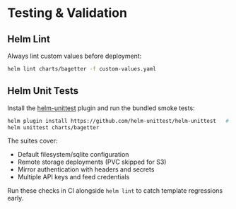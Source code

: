 # Testing & Validation

## Helm Lint

Always lint custom values before deployment:

```bash
helm lint charts/bagetter -f custom-values.yaml
```

## Helm Unit Tests

Install the [helm-unittest](https://github.com/helm-unittest/helm-unittest) plugin and run the bundled smoke tests:

```bash
helm plugin install https://github.com/helm-unittest/helm-unittest   # first run
helm unittest charts/bagetter
```

The suites cover:

- Default filesystem/sqlite configuration
- Remote storage deployments (PVC skipped for S3)
- Mirror authentication with headers and secrets
- Multiple API keys and feed credentials

Run these checks in CI alongside `helm lint` to catch template regressions early.
